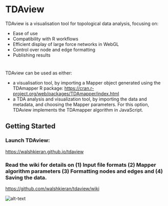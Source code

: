 # TDAview

TDAview is a visualisation tool for topological data analysis, focusing on:
  - Ease of use
  - Compatibility with R workflows
  - Efficient display of large force networks in WebGL
  - Control over node and edge formatting
  - Publishing results
#
TDAview can be used as either:
  - a visualisation tool, by importing a Mapper object generated using the TDAmapper R package: https://cran.r-project.org/web/packages/TDAmapper/index.html
  - a TDA analysis and visualization tool, by importing the data and metadata, and choosing the Mapper parameters. For this option, TDAview implements the TDAmapper algorithm in JavaScript.

## Getting Started
### Launch TDAview:
https://walshkieran.github.io/tdaview

### Read the wiki for details on (1) Input file formats (2) Mapper algorithm parameters (3) Formatting nodes and edges and (4) Saving the data. 
https://github.com/walshkieran/tdaview/wiki

![alt-text](https://raw.githubusercontent.com/WalshKieran/tdaview/master/resources/images/example.png "RNA-Seq Differentiation Example")

